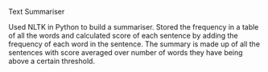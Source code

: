 Text Summariser

Used NLTK in Python to build a summariser. Stored the frequency in a table of all the words and calculated score 
of each sentence by adding the frequency of each word in the sentence. The summary is made up of all the sentences 
with score averaged over number of words they have being above a certain threshold.
